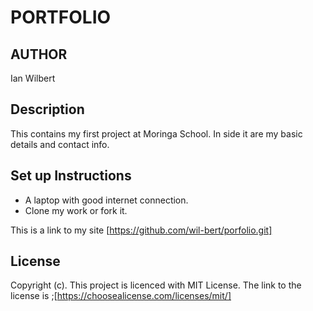 # PORTFOLIO
## AUTHOR
Ian Wilbert
## Description
This contains my first project at Moringa School. In side it are my basic details and contact info.
## Set up Instructions
* A laptop with good internet connection.
* Clone my work or fork it.

This is a link to my site [https://github.com/wil-bert/porfolio.git]

## License
Copyright (c). This project is licenced with MIT License. The link to the license is ;[https://choosealicense.com/licenses/mit/]

